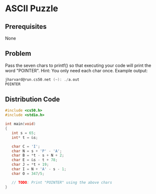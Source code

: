 # ASCII Puzzle

## Prerequisites
None

## Problem
Pass the seven chars to printf() so that executing your code will print the word "POINTER". Hint: You only need each char once. Example output:
```c
jharvard@run.cs50.net (~): ./a.out
POINTER
```

## Distribution Code
```c
#include <cs50.h>
#include <stdio.h>

int main(void)
{
   int s = 65;
   int* t = &s;

   char C = 'I';
   char N = s + 'P' - 'A';
   char B = *t - s + N + 2;
   char E = &s - t + 78;
   char J = *t + 19;
   char I = N + 'A' - s - 1;
   char O = 347/5;

   // TODO: Print "POINTER" using the above chars
}
```